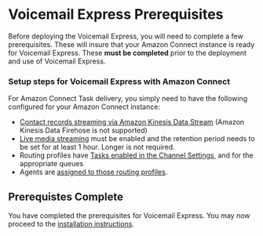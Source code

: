 # Voicemail Express Prerequisites
Before deploying the Voicemail Express, you will need to complete a few prerequisites. These will insure that your Amazon Connect instance is ready for Voicemail Express. These **must be completed** prior to the deployment and use of Voicemail Express.

### Setup steps for Voicemail Express with Amazon Connect
For Amazon Connect Task delivery, you simply need to have the following configured for your Amazon Connect instance:
-  [Contact records streaming via Amazon Kinesis Data Stream](https://docs.aws.amazon.com/connect/latest/adminguide/data-streaming.html) (Amazon Kinesis Data Firehose is not supported)
-  [Live media streaming](https://docs.aws.amazon.com/connect/latest/adminguide/customer-voice-streams.html) must be enabled and the retention period needs to be set for at least 1 hour. Longer is not required.
-  Routing profiles have [Tasks enabled in the Channel Settings](https://docs.aws.amazon.com/connect/latest/adminguide/routing-profiles.html), and for the appropriate queues
-  Agents are [assigned to those routing profiles](https://docs.aws.amazon.com/connect/latest/adminguide/configure-agents.html).

## Prerequistes Complete
You have completed the prerequisites for Voicemail Express. You may now proceed to the [installation instructions](vmx_installation_instructions.md).
